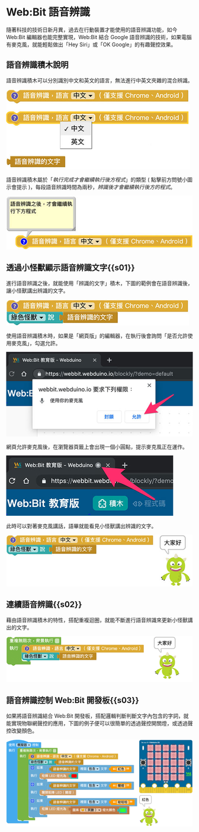 # Web:Bit 語音辨識

隨著科技的技術日新月異，過去在行動裝置才能使用的語音辨識功能，如今 Web:Bit 編輯器也能完整實現，Web:Bit 結合 Google 語音辨識的技術，如果電腦有麥克風，就能輕鬆做出「Hey Siri」或「OK Google」的有趣聲控效果。

## 語音辨識積木說明

語音辨識積木可以分別識別中文和英文的語言，無法進行中英文夾雜的混合辨識。

![Web:Bit 語音辨識](../../../../media/zh-tw/education/sound/speech-recognition-01.jpg)

語音辨識積木屬於「*執行完成才會繼續執行後方程式*」的類型 ( 點擊前方問號小圖示會提示 )，每段語音辨識時間為兩秒，*辨識後才會繼續執行後方的程式*。

![Web:Bit 語音辨識](../../../../media/zh-tw/education/sound/speech-recognition-02.jpg)

## 透過小怪獸顯示語音辨識文字{{s01}}

進行語音辨識之後，就能使用「辨識的文字」積木，下圖的範例會在語音辨識後，讓小怪獸講出辨識的文字。

![Web:Bit 語音辨識](../../../../media/zh-tw/education/sound/speech-recognition-03.jpg)

使用語音辨識積木時，如果是「網頁版」的編輯器，在執行後會詢問「是否允許使用麥克風」，勾選允許。

![Web:Bit 語音辨識](../../../../media/zh-tw/education/sound/speech-recognition-04.jpg)

網頁允許麥克風後，在瀏覽器頁籤上會出現一個小圓點，提示麥克風正在運作。

![Web:Bit 語音辨識](../../../../media/zh-tw/education/sound/speech-recognition-05.jpg)

此時可以對著麥克風講話，語畢就能看見小怪獸講出辨識的文字。

![Web:Bit 語音辨識](../../../../media/zh-tw/education/sound/speech-recognition-06.jpg)

## 連續語音辨識{{s02}}

藉由語音辨識積木的特性，搭配重複迴圈，就能不斷進行語音辨識來更新小怪獸講出的文字。

![Web:Bit 語音辨識](../../../../media/zh-tw/education/sound/speech-recognition-08.gif)

## 語音辨識控制 Web:Bit 開發板{{s03}}

如果將語音辨識結合 Web:Bit 開發板，搭配邏輯判斷判斷文字內包含的字詞，就能實現物聯網聲控的應用，下圖的例子便可以很簡單的透過聲控開關燈，或透過聲控改變顏色。

![Web:Bit 語音辨識](../../../../media/zh-tw/education/sound/speech-recognition-09.gif)
